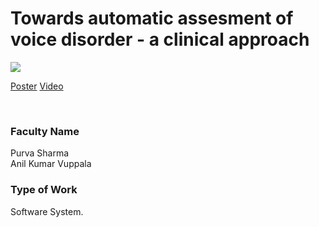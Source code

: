 # Towards automatic assesment of voice disorder - a clinical approach

![](https://i.imgur.com/bQy8Qng.png)

[Poster](02.%20Towards%20automatic%20assesment%20of%20voice%20disorder%20-%20a%20clinical%20approach.pdf)
[Video](https://youtu.be/TXe4LkEKoM4)

<br>


### Faculty Name

Purva Sharma<br>
Anil Kumar Vuppala


### Type of Work

Software System.
